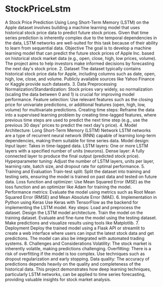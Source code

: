 # StockPriceLstm
A Stock Price Prediction Using Long Short-Term Memory (LSTM) on the Apple dataset involves building a machine learning model that uses historical stock price data to predict future stock prices. Given that time series prediction is inherently complex due to the temporal dependencies in the data, LSTM networks are well-suited for this task because of their ability to learn from sequential data.
Objective
The goal is to develop a machine learning model that can predict the future stock prices of Apple Inc. based on historical stock market data (e.g., open, close, high, low prices, volume).
The project aims to help investors make informed decisions by forecasting the next day's stock price.
2. Dataset
The dataset typically contains historical stock price data for Apple, including columns such as date, open, high, low, close, and volume.
Publicly available sources like Yahoo Finance or Kaggle provide such datasets.
3. Data Preprocessing
Normalization/Standardization: Stock prices vary widely, so normalization (scaling the data between 0 and 1) is crucial for improving model performance.
Feature selection: Use relevant features such as the closing price for univariate predictions, or additional features (open, high, low, volume) for multivariate predictions.
Creating time steps: Reframe the data into a supervised learning problem by creating time-lagged features, where previous time steps are used to predict the next time step (e.g., use the previous 30 days' prices to predict the next day's price).
4. Model Architecture: Long Short-Term Memory (LSTM) Network
LSTM networks are a type of recurrent neural network (RNN) capable of learning long-term dependencies, making them suitable for time series data.
Model design:
Input layer: Takes in time-lagged data.
LSTM layers: One or more LSTM layers with a specified number of units (neurons).
Dense layer: A fully connected layer to produce the final output (predicted stock price).
Hyperparameter tuning: Adjust the number of LSTM layers, units per layer, learning rate, batch size, and dropout rate for optimal performance.
5. Training and Evaluation
Train-test split: Split the dataset into training and testing sets, ensuring the model is trained on past data and tested on future data.
Loss function and optimizer: Use Mean Squared Error (MSE) as the loss function and an optimizer like Adam for training the model.
Performance metrics: Evaluate the model using metrics such as Root Mean Squared Error (RMSE) and Mean Absolute Error (MAE).
6. Implementation in Python using Keras
Use Keras with TensorFlow as the backend for implementing the LSTM model.
Key steps:
Load and preprocess the dataset.
Design the LSTM model architecture.
Train the model on the training dataset.
Evaluate and fine-tune the model using the testing dataset.
Make predictions and visualize results using tools like Matplotlib.
7. Deployment
Deploy the trained model using a Flask API or streamlit to create a web interface where users can input the latest stock data and get predictions.
The model can also be integrated with automated trading systems.
8. Challenges and Considerations
Volatility: The stock market is inherently volatile, making predictions challenging.
Overfitting: There is a risk of overfitting if the model is too complex. Use techniques such as dropout regularization and early stopping.
Data quality: The accuracy of predictions depends heavily on the quality and completeness of the historical data.
This project demonstrates how deep learning techniques, particularly LSTM networks, can be applied to time series forecasting, providing valuable insights for stock market analysis.
